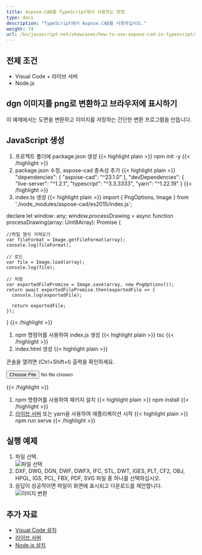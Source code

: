 ```yaml
---
title: Aspose.CAD를 TypeScript에서 사용하는 방법
type: docs
description: "TypeScript에서 Aspose.CAD를 사용하십시오."
weight: 74
url: /ko/javascript-net/showcases/how-to-use-aspose-cad-in-typescript/
---
```



## 전제 조건
- Visual Code + 라이브 서버
- Node.js

## dgn 이미지를 png로 변환하고 브라우저에 표시하기

이 예제에서는 도면을 변환하고 이미지를 저장하는 간단한 변환 프로그램을 만듭니다.

## JavaScript 생성

1. 프로젝트 폴더에 package.json 생성
{{< highlight plain >}}
npm init -y
{{< /highlight >}}
1. package.json 수정, aspose-cad 종속성 추가
{{< highlight plain >}}
"dependencies": {
    "aspose-cad": "^23.1.0"
  },
 "devDependencies": {
    "live-server": "^1.2.1",
    "typescript": "^3.3.3333",
    "yarn": "^1.22.19"
  }
{{< /highlight >}}
1. index.ts 생성
{{< highlight plain >}}
import { PngOptions, Image } from './node_modules/aspose-cad/es2015/index.js';

declare let window: any;
window.processDrawing = async function processDrawing(array: Uint8Array): Promise<any> {

    //파일 형식 가져오기
    var fileFormat = Image.getFileFormat(array);
    console.log(fileFormat);
    
    // 로드
    var file = Image.load(array);
    console.log(file);
    
    // 저장
    var exportedFilePromise = Image.save(array, new PngOptions());
    return await exportedFilePromise.then(exportedFile => {
      console.log(exportedFile);
      
      return exportedFile;
    });
}
{{< /highlight >}}
1. npm 명령어를 사용하여 index.js 생성
{{< highlight plain >}}
tsc
{{< /highlight >}}
1. index.html 생성
{{< highlight plain >}}
<!DOCTYPE html>
콘솔을 열려면 (Ctrl+Shift+I) 출력을 확인하세요.

<script src="./node_modules/aspose-cad/dotnet.js"></script>
<script type="module" src="./node_modules/aspose-cad/es2015/index-js.js"></script>

<body>
	<input id="file" type="file">
	<img id="image" />
</body>

<script>
window.onload = async function () {
	document.querySelector('input').addEventListener('change', function() {
      var reader = new FileReader();
      reader.onload = function() {
      
          var arrayBuffer = this.result;
          var array = new Uint8Array(arrayBuffer);
          
		  //파일 형식 가져오기
		  fileFormat = Aspose.CAD.Image.getFileFormat(array);
          console.log(fileFormat);
		  
		  // 로드
		  file = Aspose.CAD.Image.load(array);
          console.log(file);
		  
		  // 저장
		  exportedFilePromise = Aspose.CAD.Image.save(array, new Aspose.CAD.PngOptions());
		  exportedFilePromise.then(exportedFile => {
			console.log(exportedFile);
			
			var urlCreator = window.URL || window.webkitURL;
			var blob = new Blob([exportedFile], { type: 'application/octet-stream' });
            var imageUrl = urlCreator.createObjectURL(blob);
            document.querySelector("#image").src = imageUrl;
		  });
      }
	  
      reader.readAsArrayBuffer(this.files[0]);
    }, 
	false);
};
</script>
{{< /highlight >}}

1. npm 명령어를 사용하여 패키지 설치
{{< highlight plain >}}
npm install
{{< /highlight >}}
1. [라이브 서버](https://marketplace.visualstudio.com/items?itemName=ritwickdey.LiveServer/) 또는 yarn을 사용하여 애플리케이션 시작
{{< highlight plain >}}
npm run serve
{{< /highlight >}}

## 실행 예제

1. 파일 선택.<br>
![파일 선택](/cad/_assets/javascript-net/typescript/choose-file.png)<br>
1. DXF, DWG, DGN, DWF, DWFX, IFC, STL, DWT, IGES, PLT, CF2, OBJ, HPGL, IGS, PCL, FBX, PDF, SVG 파일 중 하나를 선택하십시오.
1. 응답이 성공적이면 파일이 화면에 표시되고 다운로드를 제안합니다.<br>
![이미지 변환](/cad/_assets/javascript-net/typescript/convert-image.png)<br>
## 추가 자료

- [Visual Code 설치](https://code.visualstudio.com/)
- [라이브 서버](https://marketplace.visualstudio.com/items?itemName=ritwickdey.LiveServer/)
- [Node.js 설치](https://nodejs.org/en/)
